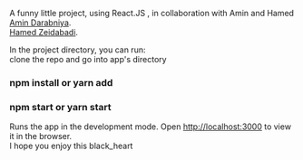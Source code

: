 A funny little project, using React.JS , in collaboration with Amin and Hamed<br />
[Amin Darabniya](https://github.com/amin-da).<br />
[Hamed Zeidabadi](https://github.com/hamed-zeidabadi).<br />

In the project directory, you can run:<br />
clone the repo and go into app's directory<br />

### npm install or yarn add

### npm start or yarn start

Runs the app in the development mode.
Open [http://localhost:3000](http://localhost:3000) to view it in the browser.
<br />
I hope you enjoy this black_heart
